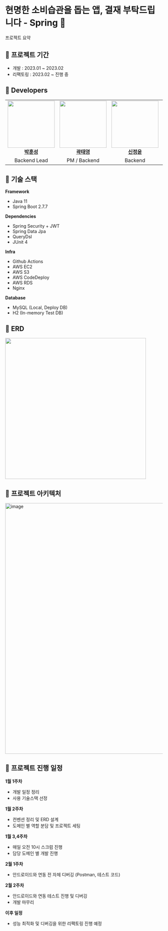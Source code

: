# 현명한 소비습관을 돕는 앱, 결재 부탁드립니다 - Spring 🌱
프로젝트 요약                             
                        

## 📍 프로젝트 기간
- 개발 : 2023.01 ~ 2023.02
- 리팩토링 : 2023.02 ~ 진행 중                         
                                        
                                        
## 📍 Developers
<table>
  <tbody>
    <tr>
      <td align="center"><a href="https://github.com/HunSeongPark"><img src="https://avatars.githubusercontent.com/u/71416677?v=4" width="150px;" alt=""/><br /><b>박훈성</b></a><br /></td>
      <td align="center"><a href="https://github.com/sharpie1330"><img src="https://avatars.githubusercontent.com/u/71365547?v=4" width="150px;" alt=""/><br /><b>곽태영</b></a><br /></td>
      <td align="center"><a href="https://github.com/JungYoonShin"><img src="https://avatars.githubusercontent.com/u/63058347?v=4" width="150px;" alt=""/><br /><b>신정윤</b></a><br /></td>
      <td align="center"><a href="https://github.com/eujjong18"><img src="https://avatars.githubusercontent.com/u/76527090?v=4" width="150px;" alt=""/><br /><b>이유종</b></a><br /></td>
      <td align="center"><a href="https://github.com/Huh21"><img src="https://avatars.githubusercontent.com/u/71316148?v=4" width="150px;" alt=""/><br /><b>허희원</b></a><br /></td>
     <tr/>
      <td align="center">Backend Lead</td>
      <td align="center">PM / Backend</td>
      <td align="center">Backend</td>
      <td align="center">Backend</td>
      <td align="center">Backend</td>
    </tr>
  </tbody>
</table>                                  
                                      
                                      
## 📍 기술 스택
**Framework**
- Java 11
- Spring Boot 2.7.7

**Dependencies**
- Spring Security + JWT
- Spring Data Jpa
- QueryDsl
- JUnit 4

**Infra**
- Github Actions
- AWS EC2
- AWS S3
- AWS CodeDeploy
- AWS RDS
- Nginx

**Database**
- MySQL (Local, Deploy DB)
- H2 (In-memory Test DB)                                        
                                                  
                                                  
## 📍 ERD
<img src="https://user-images.githubusercontent.com/71416677/218406579-b3e480e9-9f0e-487f-9514-d1695df6aa2b.png" width="450"/>                    
                                                    
                                                    
## 📍 프로젝트 아키텍처
<img width="800" alt="image" src="https://user-images.githubusercontent.com/71416677/218409265-15957d4b-a808-4e9f-8f00-e6de082a1c95.png">                        
                                      
                                      
## 📍 프로젝트 진행 일정
**1월 1주차**
- 개발 일정 정리
- 사용 기술스택 선정

**1월 2주차**
- 컨벤션 정리 및 ERD 설계
- 도메인 별 역할 분담 및 프로젝트 세팅

**1월 3,4주차**
- 매일 오전 10시 스크럼 진행
- 담당 도메인 별 개발 진행

**2월 1주차**
- 안드로이드와 연동 전 자체 디버깅 (Postman, 테스트 코드)

**2월 2주차**
- 안드로이드와 연동 테스트 진행 및 디버깅
- 개발 마무리

**이후 일정**
- 성능 최적화 및 디버깅을 위한 리팩토링 진행 예정
